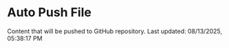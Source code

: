# Auto Push File

Content that will be pushed to GitHub repository.
Last updated: 08/13/2025, 05:38:17 PM